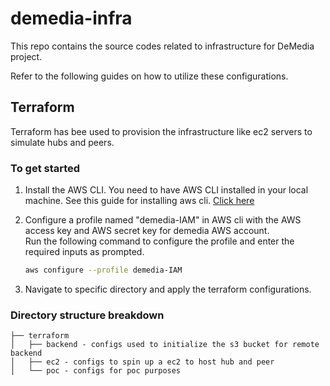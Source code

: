 # demedia-infra

This repo contains the source codes related to infrastructure for DeMedia project.

Refer to the following guides on how to utilize these configurations.

## Terraform

Terraform has bee used to provision the infrastructure like ec2 servers to simulate hubs and peers.

### To get started

1. Install the AWS CLI.
   You need to have AWS CLI installed in your local machine. See this guide for installing aws cli. [Click here](https://docs.aws.amazon.com/cli/latest/userguide/getting-started-install.html)
2. Configure a profile named "demedia-IAM" in AWS cli with the AWS access key and AWS secret key for demedia AWS account.  
   Run the following command to configure the profile and enter the required inputs as prompted.  

   ```bash
   aws configure --profile demedia-IAM
   ```

3. Navigate to specific directory and apply the terraform configurations.

### Directory structure breakdown

```
├── terraform
│   ├── backend - configs used to initialize the s3 bucket for remote backend
│   ├── ec2 - configs to spin up a ec2 to host hub and peer
│   └── poc - configs for poc purposes

```
